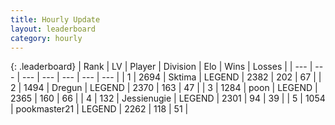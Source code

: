 ```yaml
---
title: Hourly Update
layout: leaderboard
category: hourly
---
```


{: .leaderboard}
| Rank | LV | Player | Division | Elo | Wins | Losses |
| --- | --- | --- | --- | --- | --- | --- |
| <span data-change="0">1</span> | 2694 | <span title="ID: 353063">Sktima</span> | LEGEND | <span data-change="0">2382</span> | <span data-change="0">202</span> | <span data-change="0">67</span> |
| <span data-change="0">2</span> | 1494 | <span title="ID: 337810">Dregun</span> | LEGEND | <span data-change="0">2370</span> | <span data-change="0">163</span> | <span data-change="0">47</span> |
| <span data-change="0">3</span> | 1284 | <span title="ID: 540690">poon</span> | LEGEND | <span data-change="0">2365</span> | <span data-change="0">160</span> | <span data-change="0">66</span> |
| <span data-change="0">4</span> | 132 | <span title="ID: 756478">Jessienugie</span> | LEGEND | <span data-change="0">2301</span> | <span data-change="0">94</span> | <span data-change="0">39</span> |
| <span data-change="0">5</span> | 1054 | <span title="ID: 652474">pookmaster21</span> | LEGEND | <span data-change="11">2262</span> | <span data-change="2">118</span> | <span data-change="0">51</span> |